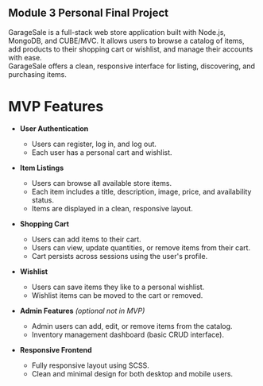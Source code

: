 ## Module 3 Personal Final Project

GarageSale is a full-stack web store application built with Node.js, MongoDB, and CUBE/MVC. 
It allows users to browse a catalog of items, add products to their shopping cart or wishlist, and manage their accounts with ease.  
GarageSale offers a clean, responsive interface for listing, discovering, and purchasing items.

# MVP Features

- **User Authentication**
  - Users can register, log in, and log out.
  - Each user has a personal cart and wishlist.

- **Item Listings**
  - Users can browse all available store items.
  - Each item includes a title, description, image, price, and availability status.
  - Items are displayed in a clean, responsive layout.

- **Shopping Cart**
  - Users can add items to their cart.
  - Users can view, update quantities, or remove items from their cart.
  - Cart persists across sessions using the user's profile.

- **Wishlist**
  - Users can save items they like to a personal wishlist.
  - Wishlist items can be moved to the cart or removed.

- **Admin Features** *(optional not in MVP)*
  - Admin users can add, edit, or remove items from the catalog.
  - Inventory management dashboard (basic CRUD interface).

- **Responsive Frontend**
  - Fully responsive layout using SCSS.
  - Clean and minimal design for both desktop and mobile users.

